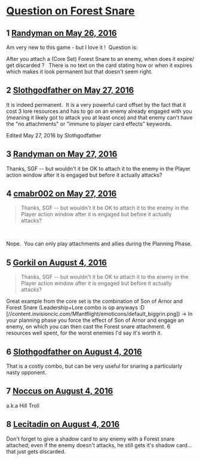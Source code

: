 # [Question on Forest Snare](https://community.fantasyflightgames.com/topic/221031-question-on-forest-snare/)

## 1 [Randyman on May 26, 2016](https://community.fantasyflightgames.com/topic/221031-question-on-forest-snare/?do=findComment&comment=2236785)

Am very new to this game - but I love it !  Question is:

After you attach a (Core Set) Forest Snare to an enemy, when does it expire/ get discarded ?   There is no text on the card stating how or when it expires which makes it look permanent but that doesn't seem right.

## 2 [Slothgodfather on May 27, 2016](https://community.fantasyflightgames.com/topic/221031-question-on-forest-snare/?do=findComment&comment=2237805)

It is indeed permanent.  It is a very powerful card offset by the fact that it cost 3 lore resources and has to go on an enemy already engaged with you (meaning it likely got to attack you at least once) and that enemy can't have the "no attachments" or "immune to player card effects" keywords.

Edited May 27, 2016 by Slothgodfather

## 3 [Randyman on May 27, 2016](https://community.fantasyflightgames.com/topic/221031-question-on-forest-snare/?do=findComment&comment=2238082)

Thanks, SGF -- but wouldn't it be OK to attach it to the enemy in the Player action window after it is engaged but before it actually attacks? 

## 4 [cmabr002 on May 27, 2016](https://community.fantasyflightgames.com/topic/221031-question-on-forest-snare/?do=findComment&comment=2238170)

> Thanks, SGF -- but wouldn't it be OK to attach it to the enemy in the Player action window after it is engaged but before it actually attacks? 

 

Nope.  You can only play attachments and allies during the Planning Phase.

## 5 [Gorkil on August 4, 2016](https://community.fantasyflightgames.com/topic/221031-question-on-forest-snare/?do=findComment&comment=2342562)

> Thanks, SGF -- but wouldn't it be OK to attach it to the enemy in the Player action window after it is engaged but before it actually attacks? 

Great example from the core set is the combination of Son of Arnor and Forest Snare (Leadership+Lore combo is op anyways :D [//content.invisioncic.com/Mfantflight/emoticons/default_biggrin.png]) -> In your planning phase you force the effect of Son of Arnor and engage an enemy, on which you can then cast the Forest snare attachment. 6 resources well spent, for the worst enemies I'd say it's worth it.

## 6 [Slothgodfather on August 4, 2016](https://community.fantasyflightgames.com/topic/221031-question-on-forest-snare/?do=findComment&comment=2342600)

That is a costly combo, but can be very useful for snaring a particularly nasty opponent. 

## 7 [Noccus on August 4, 2016](https://community.fantasyflightgames.com/topic/221031-question-on-forest-snare/?do=findComment&comment=2343329)

a.k.a Hill Troll 

## 8 [Lecitadin on August 4, 2016](https://community.fantasyflightgames.com/topic/221031-question-on-forest-snare/?do=findComment&comment=2343412)

Don't forget to give a shadow card to any enemy with a Forest snare attached; even if the enemy doesn't attacks, he still gets it's shadow card... that just gets discarded.


